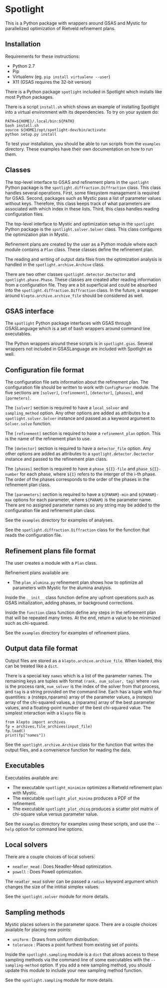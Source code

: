 # Spotlight

This is a Python package with wrappers around GSAS and Mystic for parallelized
optimization of Rietveld refinement plans.

## Installation

Requirements for these instructions:
  * Python 2.7
  * Pip
  * Virtualenv (eg. `pip install virtualenv --user`)
  * X11 (GSAS requires the 32-bit version)

There is a Python package ``spotlight`` included in Spotlight which installs
like most Python packages.

There is a script ``install.sh`` which shows an example of installing Spotlight
into a virtual environment with its dependencies.
To try on your system do:
```
PATH=${HOME}/.local/bin:${PATH}
bash install.sh
source ${HOME}/opt/spotlight-dev/bin/activate
python setup.py install
```

To test your installation, you should be able to run scripts from the
``examples`` directory.
These examples have their own documentation on how to run them.

## Classes

The top-level interface to GSAS and refinement plans in the ``spotlight``
Python package is the ``spotlight.diffraction.Diffraction`` class.
This class handles several operations.
First, some filesystem management is required for GSAS.
Second, packages such as Mystic pass a list of parameter values without keys.
Therefore, this class keeps track of what parameters are associated with which
index in these lists.
Third, this class handles reading configuration files.

The top-level interface to Mystic and optimization setup in the ``spotlight``
Python package is the ``spotlight.solver.Solver`` class.
This class configures the optimization plan in Mystic.

Refinement plans are created by the user as a Python module where each module
contains a ``Plan`` class.
These classes define the refinement plan.

The reading and writing of output data files from the optimization analysis is
handled in the ``spotlight.archive.Archive`` class.

There are two other classes ``spotlight.detector.Dectector`` and
``spotlight.phase.Phase``.
These classes are created after reading information from a configuration file.
They are a bit superficial and could be absorbed into the
``spotlight.diffraction.Diffraction`` class.
In the future, a wrapper around ``klepto.archive.archive_file`` should be
considered as well.

## GSAS interface

The ``spotlight`` Python package interfaces with GSAS through GSASLanguage
which is a set of bash wrappers around command line executables.

The Python wrappers around these scripts is in ``spotlight.gsas``.
Several wrappers not included in GSASLanguage are included with Spotlight as
well.

## Configuration file format

The configuration file sets information about the refinement plan.
The configuration file should be written to work with ``ConfigParser`` module.
The five sections are ``[solver]``, ``[refinement]``, ``[detector]``,
``[phases]``, and ``[parmeters]``.

The ``[solver]`` section is required to have a ``local_solver`` and
``sampling_method`` option.
Any other options are added as attributes to a ``spotlight.solver.Solver``
instance and passed as a keyword argument to ``Solver.solve`` function.

The ``[refinement]`` section is required to have a ``refinement_plan`` option.
This is the name of the refinement plan to use.

The ``[detector]`` section is required to have a ``detector_file`` option.
Any other options are added as attributes to a ``spotlight.detector.Dectector``
instance and passed to the refinement plan class.

The ``[phases]`` section is required to have a ``phase_${I}-file`` and
``phase_${I}-number`` for each phase, where ``${I}`` refers to the interger of
the i-th phase.
The order of the phases corresponds to the order of the phases in the
refinement plan class.

The ``[parameters]`` section is required to have a ``${PARAM}-min`` and
``${PARAM}-max`` options for each parameter, where ``${PARAM}`` is the
parameter name.
There are no assigned parameter names so any string may be added to the
configuration file and refinement plan class.

See the ``examples`` directory for examples of analyses.

See the ``spotlight.diffraction.Diffraction`` class for the function that reads
the configuration file.

## Refinement plans file format

The user creates a module with a ``Plan`` class.

Refinement plans available are:
  * The ``plan_alumina.py`` refinement plan shows how to optimize all parameters
with Mystic for the alumina analysis.

Inside the ``__init__`` class function define any upfront operations such as
GSAS initialization, adding phases, or background corrections.

Inside the ``function`` class function define any steps in the refinement
plan that will be repeated many times.
At the end, return a value to be minimized such as chi-squared.

See the ``examples`` directory for examples of refinement plans.

## Output data file format

Output files are stored as a ``klepto.archive.archive_file``.
When loaded, this can be treated like a ``dict``.

There is a special key ``names`` which is a list of the parameter names.
The remaining keys are tuples with format ``(rank, num_solver, tag)`` where
``rank`` is the process rank, ``num_solver`` is the index of the solver from
that process, and ``tag`` is a string provided on the command line.
Each has a tuple with four quantities: a (nsteps,nparams) array of the parameter
values, a (nsteps) array of the chi-squared values, a (nparams) array of the best
parameter values, and a floating-point number of the best chi-squared value.
The simplest interaction with a ``klepto`` file is
```
from klepto import archives
fp = archives.file_archives(input_file)
fp.load()
print(fp["names"])
```

See the ``spotlight.archive.Archive`` class for the function that
writes the output files, and a convenience function for reading the data.

## Executables

Executables available are:
  * The executable ``spotlight_minimize`` optimizes a Rietveld refinement plan
with Mystic.
  * The executable ``spotlight_plot_minima`` produces a PDF of the refinement.
  * The executable ``spotlight_plot_chisq`` produces a scatter plot matrix of
chi-square value versus parameter value.

See the ``examples`` directory for examples using these scripts, and use the
``--help`` option for command line options.

## Local solvers

There are a couple choices of local solvers:
  * ``neadler_mead`` : Does Neadler-Mead optimization.
  * ``powell`` : Does Powell optimization.

The ``neadler_mead`` solver can be passed a ``radius`` keyword argument which
changes the size of the intitial simplex values.

See the ``spotlight.solver`` module for more details.

## Sampling methods

Mystic places solvers in the parameter space.
There are a couple choices available for placing new points:
  * ``uniform`` : Draws from uniform distribution.
  * ``tolerance`` : Places a point furthest from existing set of points.

Inside the ``spotlight.sampling`` module is a ``dict`` that allows access to
these sampling methods via the command line of some executables with the
``--sampling-method`` option.
If you add a new sampling method, you should update this module to include
your new sampling method function.

See the ``spotlight.sampling`` module for more details.

